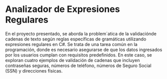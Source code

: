 # Analizador de Expresiones Regulares

En el proyecto presentado, se aborda la problem´atica de la validaciónde cadenas de texto según reglas específicas de gramáticas utilizando expresiones regulares en C#. Se trata de una tarea común en la programación,
donde es necesario asegurarse de que los datos ingresados por los usuarios cumplan con requisitos predefinidos. En este caso, se exploran cuatro ejemplos de validación de cadenas que incluyen contraseñas seguras, números de
teléfono, números de Seguro Social (SSN) y direcciones físicas.
